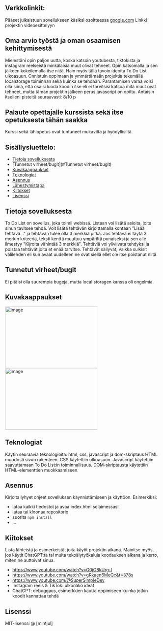 ## Verkkolinkit:
Pääset julkaistuun sovellukseen käsiksi osoitteessa [google.com](https://google.com)
Linkki projektin videoesittelyyn 
## Oma arvio työstä ja oman osaamisen kehittymisestä
Mielestäni opin paljon uutta, koska katsoin youtubesta, tiktokista ja instagram reelseistä minkälaisia muut olivat tehneet.
Opin katsomalla ja sen jälkeen kokeilemalla itse niitä.
Hain myös tällä tavoin ideoita To Do List ulkoasuun.
Onnistuin oppimaan ja ymmärtämään projektia tekemällä localstorage toiminnan sekä kuinka se tehdään.
Parantamisen varaa voisi olla siinä, että osaisi luoda koodin itse eli ei tarvitsisi katsoa mitä muut ovat tehneet,
mutta tämän projektin jälkeen perus javascript on opittu.
Antaisin itselleni pisteitä seuraavasti: 8/10 p

## Palaute opettajalle kurssista sekä itse opetuksesta tähän saakka
Kurssi sekä lähiopetus ovat tuntuneet mukavilta ja hyödyllisiltä.


## Sisällysluettelo:

- [Tietoja sovelluksesta](#tietoja-sovelluksesta)
- [Tunnetut virheet/bugit](#Tunnetut virheet/bugit)
- [Kuvakaappaukset](#kuvakaappaukset)
- [Teknologiat](#teknologiat)
- [Asennus](#asennus)
- [Lähestymistapa](#lähestymistapa)
- [Kiitokset](#kiitokset)
- [Lisenssi](#lisenssi)

## Tietoja sovelluksesta
To Do List on sovellus, joka toimii webissä. Listaan voi lisätä asioita, joita sinun tavitsee tehdä. Voit lisätä tehtävän kirjoittamalla kohtaan "Lisää tehtävä..."
ja tehtävän tulee olla 3 merkkiä pitkä. Jos tehtävä ei täytä 3 merkin kriteeriä, teksti kenttä muuttuu ympäriltä punaiseksi ja sen alle ilmestyy "Kijroita vähintää 3 merkkiä".
Tehtäviä voi yliviivata tehdyksi ja poistaa tehtävät joita et enää tarvitse. Tehtävät säilyvät, vaikka sulkisit välilehden eli kun avaat uudelleen ne ovat siellä ellet ole itse poistanut niitä.

## Tunnetut virheet/bugit
Ei pitäisi olla suurempia bugeja, mutta local storagen kanssa oli ongelmia.

## Kuvakaappaukset
<img width="300" height="200" alt="image" src="https://github.com/user-attachments/assets/ddced4b1-5d56-43ce-8232-fbad2fad4092" />
<img width="300" height="200" alt="image" src="https://github.com/user-attachments/assets/22b7eeb6-d3cb-4c84-8d45-0aee740da71a" />


## Teknologiat 
Käytin seuraavia teknologioita: html, css, javascript ja dom-skriptaus
HTML muodosti sivun rakenteen. CSS käytettiin ulkoasuun. Javascript käytettiin saavuttamaan To Do List:in toiminnallisuus. DOM-skriptausta käytettiin HTML-elementtien muokkaamiseen.

## Asennus
Kirjoita lyhyet ohjeet sovelluksen käynnistämiseen ja käyttöön. Esimerkiksi:  
- lataa kaikki tiedostot ja avaa index.html selaimessasi  
- lataa tai kloonaa repositorio  
- suorita `npm install`  
- ...

## Kiitokset
Lista lähteistä ja esimerkeistä, joita käytit projektin aikana. Mainitse myös, jos käytit ChatGPT:tä tai muita tekoälytyökaluja koodauksen aikana ja kerro, miten ne auttoivat sinua.  
- https://www.youtube.com/watch?v=G0jO8kUrg-I  
- https://www.youtube.com/watch?v=gRkaen6MeQc&t=378s
- https://www.youtube.com/@SuperSimpleDev
- Instagram reels & TikTok: ulkonäkö ideat
- ChatGPT: debuggaus, esimerkkien kautta oppimiseen kuinka jotkin koodit kannattaa tehdä

## Lisenssi
MIT-lisenssi @ [mintjul]
